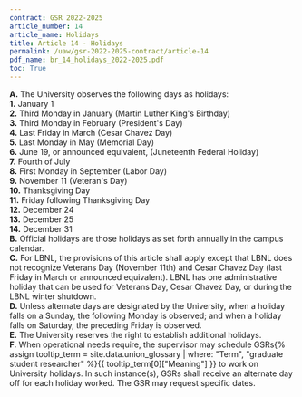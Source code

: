 ```yaml
---
contract: GSR 2022-2025
article_number: 14
article_name: Holidays 
title: Article 14 - Holidays 
permalink: /uaw/gsr-2022-2025-contract/article-14
pdf_name: br_14_holidays_2022-2025.pdf
toc: True
---
```



<div class="lvl1"><b>A.</b> The University observes the following days as holidays:</div>

<div class="lvl2"><b>1.</b> January 1</div>
<div class="lvl2"><b>2.</b> Third Monday in January (Martin Luther King's Birthday)</div>
<div class="lvl2"><b>3.</b> Third Monday in February (President's Day)</div>
<div class="lvl2"><b>4.</b> Last Friday in March (Cesar Chavez Day)</div>
<div class="lvl2"><b>5.</b> Last Monday in May (Memorial Day)</div>
<div class="lvl2"><b>6.</b> June 19, or announced equivalent, (Juneteenth Federal Holiday)</div>
<div class="lvl2"><b>7.</b> Fourth of July</div>
<div class="lvl2"><b>8.</b> First Monday in September (Labor Day)</div>
<div class="lvl2"><b>9.</b> November 11 (Veteran's Day)</div>
<div class="lvl2"><b>10.</b> Thanksgiving Day</div>
<div class="lvl2"><b>11.</b> Friday following Thanksgiving Day</div>
<div class="lvl2"><b>12.</b> December 24</div>
<div class="lvl2"><b>13.</b> December 25</div>
<div class="lvl2"><b>14.</b> December 31</div>
<div class="lvl1"><b>B.</b> Official holidays are those holidays as set forth annually in the campus calendar.</div>
<div class="lvl1"><b>C.</b> For LBNL, the provisions of this article shall apply except that LBNL does not recognize Veterans Day (November 11th) and Cesar Chavez Day (last Friday in March or announced equivalent). LBNL has one administrative holiday that can be used for Veterans Day, Cesar Chavez Day, or during the LBNL winter shutdown.</div>
<div class="lvl1"><b>D.</b> Unless alternate days are designated by the University, when a holiday falls on a Sunday, the following Monday is observed; and when a holiday falls on Saturday, the preceding Friday is observed.</div>
<div class="lvl1"><b>E.</b> The University reserves the right to establish additional holidays.</div>
<div class="lvl1"><b>F.</b> When operational needs require, the supervisor may schedule <span class="tooltip">GSRs<span class="tooltip-text">{% assign tooltip_term = site.data.union_glossary | where: "Term", "graduate student researcher" %}{{ tooltip_term[0]["Meaning"] }}</span></span> to work on University holidays. In such instance(s), GSRs shall receive an alternate day off for each holiday worked. The GSR may request specific dates.</div>
